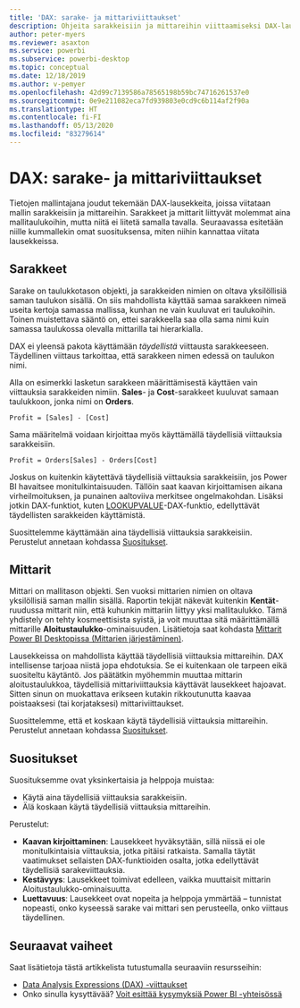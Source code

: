 ```yaml
---
title: 'DAX: sarake- ja mittariviittaukset'
description: Ohjeita sarakkeisiin ja mittareihin viittaamiseksi DAX-lausekkeissa.
author: peter-myers
ms.reviewer: asaxton
ms.service: powerbi
ms.subservice: powerbi-desktop
ms.topic: conceptual
ms.date: 12/18/2019
ms.author: v-pemyer
ms.openlocfilehash: 42d99c7139586a78565198b59bc74716261537e0
ms.sourcegitcommit: 0e9e211082eca7fd939803e0cd9c6b114af2f90a
ms.translationtype: HT
ms.contentlocale: fi-FI
ms.lasthandoff: 05/13/2020
ms.locfileid: "83279614"
---
```

# <a name="dax-column-and-measure-references"></a>DAX: sarake- ja mittariviittaukset

Tietojen mallintajana joudut tekemään DAX-lausekkeita, joissa viitataan mallin sarakkeisiin ja mittareihin. Sarakkeet ja mittarit liittyvät molemmat aina mallitaulukoihin, mutta niitä ei liitetä samalla tavalla. Seuraavassa esitetään niille kummallekin omat suosituksensa, miten niihin kannattaa viitata lausekkeissa.

## <a name="columns"></a>Sarakkeet

Sarake on taulukkotason objekti, ja sarakkeiden nimien on oltava yksilöllisiä saman taulukon sisällä. On siis mahdollista käyttää samaa sarakkeen nimeä useita kertoja samassa mallissa, kunhan ne vain kuuluvat eri taulukoihin. Toinen muistettava sääntö on, ettei sarakkeella saa olla sama nimi kuin samassa taulukossa olevalla mittarilla tai hierarkialla.

DAX ei yleensä pakota käyttämään _täydellistä_ viittausta sarakkeeseen. Täydellinen viittaus tarkoittaa, että sarakkeen nimen edessä on taulukon nimi.

Alla on esimerkki lasketun sarakkeen määrittämisestä käyttäen vain viittauksia sarakkeiden nimiin. **Sales**- ja **Cost**-sarakkeet kuuluvat samaan taulukkoon, jonka nimi on **Orders**.

```dax
Profit = [Sales] - [Cost]
```

Sama määritelmä voidaan kirjoittaa myös käyttämällä täydellisiä viittauksia sarakkeisiin.

```dax
Profit = Orders[Sales] - Orders[Cost]
```

Joskus on kuitenkin käytettävä täydellisiä viittauksia sarakkeisiin, jos Power BI havaitsee monitulkintaisuuden. Tällöin saat kaavan kirjoittamisen aikana virheilmoituksen, ja punainen aaltoviiva merkitsee ongelmakohdan. Lisäksi jotkin DAX-funktiot, kuten [LOOKUPVALUE](/dax/lookupvalue-function-dax)-DAX-funktio, edellyttävät täydellisten sarakkeiden käyttämistä.

Suosittelemme käyttämään aina täydellisiä viittauksia sarakkeisiin. Perustelut annetaan kohdassa [Suositukset](#recommendations).

## <a name="measures"></a>Mittarit

Mittari on mallitason objekti. Sen vuoksi mittarien nimien on oltava yksilöllisiä saman mallin sisällä. Raportin tekijät näkevät kuitenkin **Kentät**-ruudussa mittarit niin, että kuhunkin mittariin liittyy yksi mallitaulukko. Tämä yhdistely on tehty kosmeettisista syistä, ja voit muuttaa sitä määrittämällä mittarille **Aloitustaulukko**-ominaisuuden. Lisätietoja saat kohdasta [Mittarit Power BI Desktopissa (Mittarien järjestäminen)](../transform-model/desktop-measures.md#organizing-your-measures).

Lausekkeissa on mahdollista käyttää täydellisiä viittauksia mittareihin. DAX intellisense tarjoaa niistä jopa ehdotuksia. Se ei kuitenkaan ole tarpeen eikä suositeltu käytäntö. Jos päätätkin myöhemmin muuttaa mittarin aloitustaulukkoa, täydellisiä mittariviittauksia käyttävät lausekkeet hajoavat. Sitten sinun on muokattava erikseen kutakin rikkoutunutta kaavaa poistaaksesi (tai korjataksesi) mittariviittaukset.

Suosittelemme, että et koskaan käytä täydellisiä viittauksia mittareihin. Perustelut annetaan kohdassa [Suositukset](#recommendations).

## <a name="recommendations"></a>Suositukset

Suosituksemme ovat yksinkertaisia ja helppoja muistaa:

- Käytä aina täydellisiä viittauksia sarakkeisiin.
- Älä koskaan käytä täydellisiä viittauksia mittareihin.

Perustelut:

- **Kaavan kirjoittaminen**: Lausekkeet hyväksytään, sillä niissä ei ole monitulkintaisia viittauksia, jotka pitäisi ratkaista. Samalla täytät vaatimukset sellaisten DAX-funktioiden osalta, jotka edellyttävät täydellisiä sarakeviittauksia.
- **Kestävyys**: Lausekkeet toimivat edelleen, vaikka muuttaisit mittarin Aloitustaulukko-ominaisuutta.
- **Luettavuus**: Lausekkeet ovat nopeita ja helppoja ymmärtää – tunnistat nopeasti, onko kyseessä sarake vai mittari sen perusteella, onko viittaus täydellinen.

## <a name="next-steps"></a>Seuraavat vaiheet

Saat lisätietoja tästä artikkelista tutustumalla seuraaviin resursseihin:

- [Data Analysis Expressions (DAX) -viittaukset](/dax/)
- Onko sinulla kysyttävää? [Voit esittää kysymyksiä Power BI -yhteisössä](https://community.powerbi.com/)


